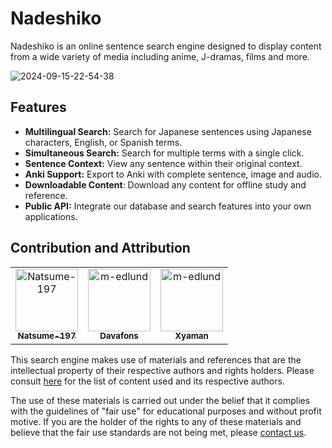 # Nadeshiko
Nadeshiko is an online sentence search engine designed to display content from a wide variety of media including anime, J-dramas, films and more.

![2024-09-15-22-54-38](https://github.com/user-attachments/assets/6e2dd891-5d39-46a3-adcb-85c590c17cce)

## Features
- **Multilingual Search:** Search for Japanese sentences using Japanese characters, English, or Spanish terms.
- **Simultaneous Search:** Search for multiple terms with a single click.
- **Sentence Context:** View any sentence within their original context.
- **Anki Support:** Export to Anki with complete sentence, image and audio.
- **Downloadable Content**: Download any content for offline study and reference.
- **Public API:** Integrate our database and search features into your own applications.

## Contribution and Attribution
<table>
<tr>
    <td align="center">
        <a href="https://github.com/Natsume-197">
            <img src="https://avatars.githubusercontent.com/u/36428207?v=4" width="100;" alt="Natsume-197"/>
            <br />
            <sub><b>Natsume-197</b></sub>
        </a>
    </td>
    <td align="center">
        <a href="https://github.com/davafons">
            <img src="https://avatars.githubusercontent.com/u/29177698?v=4" width="100;" alt="m-edlund"/>
            <br />
            <sub><b>Davafons</b></sub>
        </a>
    </td>
    <td align="center">
        <a href="https://github.com/xyaman">
            <img src="https://avatars.githubusercontent.com/u/32078353?v=4" width="100;" alt="m-edlund"/>
            <br />
            <sub><b>Xyaman</b></sub>
        </a>
    </td>
</tr>
</table>


This search engine makes use of materials and references that are the intellectual property of their respective authors and rights holders. Please consult [here](https://nadeshiko.co/search/media) for the list of content used and its respective authors.

The use of these materials is carried out under the belief that it complies with the guidelines of "fair use" for educational purposes and without profit motive. If you are the holder of the rights to any of these materials and believe that the fair use standards are not being met, please [contact us](brigadasosjapones@gmail.com).

